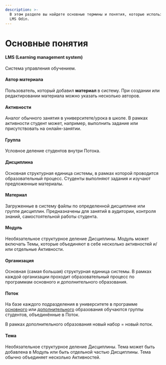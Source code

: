 ```yaml
---
description: >-
  В этом разделе вы найдете основные термины и понятия, которые используются в
  LMS Odin.
---
```


# Основные понятия

#### LMS (Learning management system)

Система управления обучением.

#### **Автор материала**

Пользователь, который добавил **материал** в систему. При создании или редактировании материала можно указать несколько авторов.

#### Активности

Аналог обычного занятия в университете/урока в школе. В рамках активности студент может, например, выполнить задание или присутствовать на онлайн-занятии.

#### Группа

Условное деление студентов внутри Потока.

#### **Дисциплина**

Основная структурная единица системы, в рамках которой проводится образовательный процесс. Студенты выполняют задания и изучают предложенные материалы.

#### Материал

Загруженные в систему файлы по определенной дисциплине или группе дисциплин. Предназначены для занятий в аудитории, контроля знаний, самостоятельной работы студента.

#### Модуль

Необязательное структурное деление Дисциплины.  Модуль может включать Темы, которые объединяют в себе несколько активностей и/или отдельные Активности.

#### Организация

Основная (самая большая) структурная единица системы. В рамках каждой организации проходит образовательный процесс по программам основного и дополнительного образования.

#### Поток

На базе каждого подразделения в университете в программе [основного](../struktura/programma/programma-osnovnogo-obrazovaniya/) или [дополнительного](../struktura/programma/programma-dopolnitelnogo-obrazovaniya/) образования обучаются группы студентов, объединённые в Поток.

В рамках дополнительного образования новый набор = новый поток.

#### Тема

Необязательное структурное деление Дисциплины. Тема может быть добавлена в Модуль или быть отдельной частью  Дисциплины. Тема обычно объединяет несколько Активностей.

